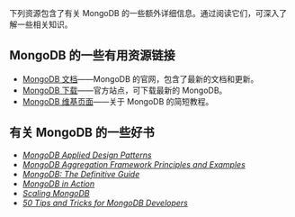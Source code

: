 下列资源包含了有关 MongoDB 的一些额外详细信息。通过阅读它们，可深入了解一些相关知识。  

## MongoDB 的一些有用资源链接  

- [MongoDB 文档](http://docs.mongodb.org/manual/)——MongoDB 的官网，包含了最新的文档和更新。   
- [MongoDB 下载](http://www.mongodb.org/downloads)——官方站点，可下载最新的 MongoDB。
- [MongoDB 维基页面](http://en.wikipedia.org/wiki/MongoDB)——关于 MongoDB 的简短教程。  

## 有关 MongoDB 的一些好书  

- [*MongoDB Applied Design Patterns*](http://www.amazon.com/exec/obidos/ASIN/1449340040/httpwwwtuto0a-20)  
- [*MongoDB Aggregation Framework Principles and Examples*](http://www.amazon.com/exec/obidos/ASIN/B00DGKGWE4/httpwwwtuto0a-20)
- [*MongoDB: The Definitive Guide*](http://www.amazon.com/exec/obidos/ASIN/1449381561/httpwwwtuto0a-20)
- [*MongoDB in Action*](http://www.amazon.com/exec/obidos/ASIN/1935182870/httpwwwtuto0a-20)
- [*Scaling MongoDB*](http://www.amazon.com/exec/obidos/ASIN/B004LRPBD4/httpwwwtuto0a-20)
- [*50 Tips and Tricks for MongoDB Developers*](http://www.amazon.com/exec/obidos/ASIN/1449304613/httpwwwtuto0a-20)


